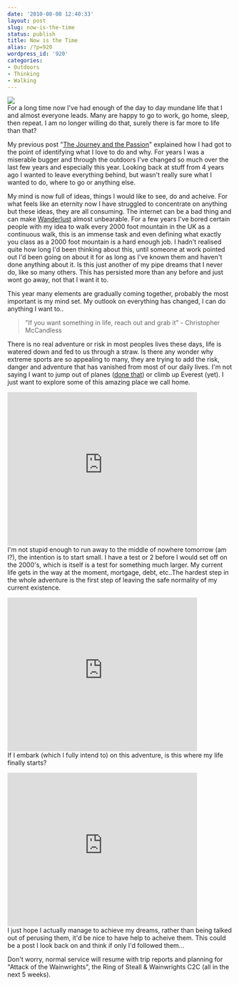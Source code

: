```yaml
---
date: '2010-08-08 12:40:33'
layout: post
slug: now-is-the-time
status: publish
title: Now is the Time
alias: /?p=920
wordpress_id: '920'
categories:
- Outdoors
- Thinking
- Walking
---
```


[![](http://lh4.ggpht.com/_mwiBNuCX3e4/TFYB0qNn5sI/AAAAAAAASG0/ctFnLLC6JFg/s400/Buchaille%20Etive%20Mor%20018.JPG)](http://picasaweb.google.com/lh/photo/p4Tr4TVDYST3KeGcr0iLWA?feat=embedwebsite)  
For a long time now I've had enough of the day to day mundane life that I and almost everyone leads. Many are happy to go to work, go home, sleep, then repeat. I am no longer willing do that, surely there is far more to life than that?  
<!-- more -->
My previous post "[The Journey and the Passion](http://www.stevenhorner.com/?p=899)" explained how I had got to the point of identifying what I love to do and why. For years I was a miserable bugger and through the outdoors I've changed so much over the last few years and especially this year. Looking back at stuff from 4 years ago I wanted to leave everything behind, but wasn't really sure what I wanted to do, where to go or anything else.  

My mind is now full of ideas, things I would like to see, do and acheive. For what feels like an eternity now I have struggled to concentrate on anything but these ideas, they are all consuming. The internet can be a bad thing and can make [Wanderlust](http://en.wikipedia.org/wiki/Wanderlust) almost unbearable. For a few years I've bored certain people with my idea to walk every 2000 foot mountain in the UK as a continuous walk, this is an immense task and even defining what exactly you class as a 2000 foot mountain is a hard enough job. I hadn't realised quite how long I'd been thinking about this, until someone at work pointed out I'd been going on about it for as long as I've known them and haven't done anything about it. Is this just another of my pipe dreams that I never do, like so many others. This has persisted more than any before and just wont go away, not that I want it to.  

This year many elements are gradually coming together, probably the most important is my mind set. My outlook on everything has changed, I can do anything I want to..  

> "If you want something in life, reach out and grab it" - Christopher McCandless  

There is no real adventure or risk in most peoples lives these days, life is watered down and fed to us through a straw. Is there any wonder why extreme sports are so appealing to many, they are trying to add the risk, danger and adventure that has vanished from most of our daily lives. I'm not saying I want to jump out of planes ([done that](http://www.stevenhorner.com/?p=891)) or climb up Everest (yet). I just want to explore some of this amazing place we call home.  

<embed src="http://www.youtube.com/v/p86BPM1GV8M&amp;hl=en_GB&amp;fs=1" type="application/x-shockwave-flash" allowscriptaccess="always" allowfullscreen="true" width="425" height="344"></embed>  
I'm not stupid enough to run away to the middle of nowhere tomorrow (am I?), the intention is to start small. I have a test or 2 before I would set off on the 2000's, which is itself is a test for something much larger. My current life gets in the way at the moment, mortgage, debt, etc..The hardest step in the whole adventure is the first step of leaving the safe normality of my current existence.  

<embed src="http://www.youtube.com/v/Cy6iwP9Ux3A&amp;hl=en_GB&amp;fs=1" type="application/x-shockwave-flash" allowscriptaccess="always" allowfullscreen="true" width="425" height="344"></embed>  
If I embark (which I fully intend to) on this adventure, is this where my life finally starts?  

<embed src="http://www.youtube.com/v/thYL4kGCcFQ&amp;hl=en_GB&amp;fs=1" type="application/x-shockwave-flash" allowscriptaccess="always" allowfullscreen="true" width="425" height="344"></embed>  
I just hope I actually manage to achieve my dreams, rather than being talked out of perusing them, it'd be nice to have help to acheive them. This could be a post I look back on and think if only I'd followed them...  

Don't worry, normal service will resume with trip reports and planning for "Attack of the Wainwrights", the Ring of Steall & Wainwrights C2C (all in the next 5 weeks).
